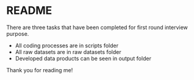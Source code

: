 # README
There are three tasks that have been completed for first round interview purpose. 
- All coding processes are in scripts folder
- All raw datasets are in raw datasets folder
- Developed data products can be seen in output folder

Thank you for reading me!

